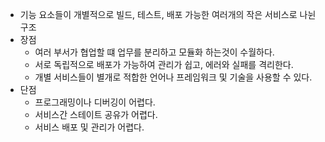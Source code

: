 - 기능 요소들이 개별적으로 빌드, 테스트, 배포 가능한 여러개의 작은 서비스로 나뉜 구조
- 장점
	- 여러 부서가 협업할 떄 업무를 분리하고 모듈화 하는것이 수월하다.
	- 서로 독립적으로 배포가 가능하여 관리가 쉽고, 에러와 실패를 격리한다.
	- 개별 서비스들이 별개로 적합한 언어나 프레임워크 및 기술을 사용할 수 있다.
- 단점
	- 프로그래밍이나 디버깅이 어렵다.
	- 서비스간 스테이트 공유가 어렵다.
	- 서비스 배포 및 관리가 어렵다.